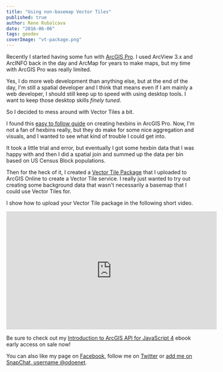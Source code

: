 ```yaml
---
title: "Using non-basemap Vector Tiles"
published: true
author: Rene Rubalcava
date: "2016-06-06"
tags: geodev
coverImage: "vt-package.png"
---
```


Recently I started having some fun with [ArcGIS Pro](http://pro.arcgis.com/en/pro-app/). I used ArcView 3.x and ArcINFO back in the day and ArcMap for years to make maps, but my time with ArcGIS Pro was really limited.

Yes, I do more web development than anything else, but at the end of the day, I'm still a spatial developer and I think that means even if I am mainly a web developer, I should still keep up to speed with using desktop tools. I want to keep those desktop skills _finely tuned_.

So I decided to mess around with Vector Tiles a bit.

I found this [easy to follow guide](http://ryanruthart.com/using-arcgis-pro-to-create-a-hexbin-grid-and-reshape-polygon-data/) on creating hexbins in ArcGIS Pro. Now, I'm not a fan of hexbins really, but they do make for some nice aggregation and visuals, and I wanted to see what kind of trouble I could get into.

It took a little trial and error, but eventually I got some hexbin data that I was happy with and then I did a spatial join and summed up the data per bin based on US Census Block populations.

Then for the heck of it, I created a [Vector Tile Package](http://pro.arcgis.com/en/pro-app/tool-reference/data-management/create-vector-tile-package.htm) that I uploaded to ArcGIS Online to create a Vector Tile service. I really just wanted to try out creating some background data that wasn't necessarily a basemap that I could use Vector Tiles for.

I show how to upload your Vector Tile package in the following short video.

<iframe width="560" height="315" src="https://www.youtube.com/embed/X65pDlsSxMY" frameborder="0" allowfullscreen></iframe>

Be sure to check out my [Introduction to ArcGIS API for JavaScript 4](https://leanpub.com/arcgis-js-api-4) ebook early access on sale now!

You can also like my page on [Facebook](https://www.facebook.com/odoenetgeo), follow me on [Twitter](https://twitter.com/odoenet) or [add me on SnapChat, username @odoenet](https://www.snapchat.com/add/odoenet).
